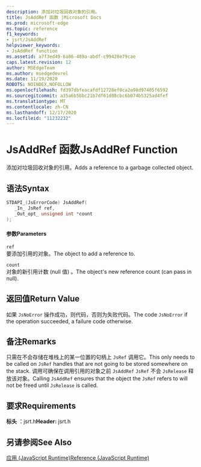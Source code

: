 ```yaml
---
description: 添加对垃圾回收对象的引用。
title: JsAddRef 函数 |Microsoft Docs
ms.prod: microsoft-edge
ms.topic: reference
f1_keywords:
- jsrt/JsAddRef
helpviewer_keywords:
- JsAddRef function
ms.assetid: a7f3ed49-6a86-489a-abdf-c99428e79cae
caps.latest.revision: 12
author: MSEdgeTeam
ms.author: msedgedevrel
ms.date: 11/19/2020
ROBOTS: NOINDEX,NOFOLLOW
ms.openlocfilehash: fd397dbfeacafdf12728ef0ca2a98d97405f6592
ms.sourcegitcommit: a35a6b5bbc21b7df61d08cbc6b074b5325ad4fef
ms.translationtype: MT
ms.contentlocale: zh-CN
ms.lasthandoff: 12/17/2020
ms.locfileid: "11232232"
---
```

# <span data-ttu-id="38900-103">JsAddRef 函数</span><span class="sxs-lookup"><span data-stu-id="38900-103">JsAddRef Function</span></span>

<span data-ttu-id="38900-104">添加对垃圾回收对象的引用。</span><span class="sxs-lookup"><span data-stu-id="38900-104">Adds a reference to a garbage collected object.</span></span>  
  
## <span data-ttu-id="38900-105">语法</span><span class="sxs-lookup"><span data-stu-id="38900-105">Syntax</span></span>  
  
```cpp  
STDAPI_(JsErrorCode) JsAddRef(  
   _In_ JsRef ref,  
   _Out_opt_ unsigned int *count  
);  
```  
  
#### <span data-ttu-id="38900-106">参数</span><span class="sxs-lookup"><span data-stu-id="38900-106">Parameters</span></span>  
 `ref`  
 <span data-ttu-id="38900-107">要添加引用的对象。</span><span class="sxs-lookup"><span data-stu-id="38900-107">The object to add a reference to.</span></span>  
  
 `count`  
 <span data-ttu-id="38900-108">对象的新引用计数 (null 值) 。</span><span class="sxs-lookup"><span data-stu-id="38900-108">The object's new reference count (can pass in null).</span></span>  
  
## <span data-ttu-id="38900-109">返回值</span><span class="sxs-lookup"><span data-stu-id="38900-109">Return Value</span></span>  
 <span data-ttu-id="38900-110">如果 `JsNoError` 操作成功，则代码，否则为失败代码。</span><span class="sxs-lookup"><span data-stu-id="38900-110">The code `JsNoError` if the operation succeeded, a failure code otherwise.</span></span>  
  
## <span data-ttu-id="38900-111">备注</span><span class="sxs-lookup"><span data-stu-id="38900-111">Remarks</span></span>  
 <span data-ttu-id="38900-112">只需在不会存储在堆栈上的某一位置的句柄上 `JsRef` 调用它。</span><span class="sxs-lookup"><span data-stu-id="38900-112">This only needs to be called on `JsRef` handles that are not going to be stored somewhere on the stack.</span></span> <span data-ttu-id="38900-113">调用可确保在调用引用的对象之前 `JsAddRef` `JsRef` 不会 `JsRelease` 释放该对象。</span><span class="sxs-lookup"><span data-stu-id="38900-113">Calling `JsAddRef` ensures that the object the `JsRef` refers to will not be freed until `JsRelease` is called.</span></span>  
  
## <span data-ttu-id="38900-114">要求</span><span class="sxs-lookup"><span data-stu-id="38900-114">Requirements</span></span>  
 <span data-ttu-id="38900-115">**标头** ：jsrt.h</span><span class="sxs-lookup"><span data-stu-id="38900-115">**Header:** jsrt.h</span></span>  
  
## <span data-ttu-id="38900-116">另请参阅</span><span class="sxs-lookup"><span data-stu-id="38900-116">See Also</span></span>  
 [<span data-ttu-id="38900-117">应用 (JavaScript Runtime)</span><span class="sxs-lookup"><span data-stu-id="38900-117">Reference (JavaScript Runtime)</span></span>](../chakra-hosting/reference-javascript-runtime.md)
